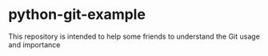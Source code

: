 # python-git-example
This repository is intended to help some friends to understand the Git usage and importance
